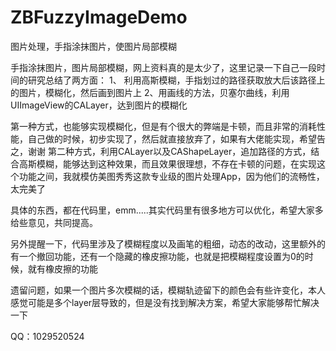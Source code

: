 # ZBFuzzyImageDemo
图片处理，手指涂抹图片，使图片局部模糊


手指涂抹图片，图片局部模糊，网上资料真的是太少了，这里记录一下自己一段时间的研究总结了两方面：
1、 利用高斯模糊，手指划过的路径获取放大后该路径上的图片，模糊化，然后画到图片上
2、用画线的方法，贝塞尔曲线，利用UIImageView的CALayer，达到图片的模糊化



第一种方式，也能够实现模糊化，但是有个很大的弊端是卡顿，而且非常的消耗性能，自己做的时候，初步实现了，然后就直接放弃了，如果有大佬能实现，希望告之，谢谢
第二种方式，利用CALayer以及CAShapeLayer，追加路径的方式，结合高斯模糊，能够达到这种效果，而且效果很理想，不存在卡顿的问题，在实现这个功能之间，我就模仿美图秀秀这款专业级的图片处理App，因为他们的流畅性，太完美了

具体的东西，都在代码里，emm.....其实代码里有很多地方可以优化，希望大家多给些意见，共同提高。

另外提醒一下，代码里涉及了模糊程度以及画笔的粗细，动态的改动，这里额外的有一个撤回功能，还有一个隐藏的橡皮擦功能，也就是把模糊程度设置为0的时候，就有橡皮擦的功能


遗留问题，如果一个图片多次模糊的话，模糊轨迹留下的颜色会有些许变化，本人感觉可能是多个layer层导致的，但是没有找到解决方案，希望大家能够帮忙解决一下


QQ：1029520524
